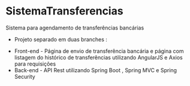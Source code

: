# SistemaTransferencias
Sistema para agendamento de transferências bancárias

- Projeto separado em duas branches : 

* Front-end - Página de envio de transferência bancária e página com listagem do histórico de transferências utilizando AngularJS e Axios para requisições
* Back-end - API Rest utilizando Spring Boot , Spring MVC e Spring Security
